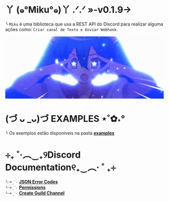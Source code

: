 # 丫 (๑°Miku°๑)丫 .ᐟ.ᐟ »-v0.1.9→
╰ `Miku` é uma biblioteca que usa a REST API do Discord para realizar alguma ações como: `Criar canal de Texto e Enviar Webhook`.

<img src="./docs/media/miku.gif" width="1000">

# (づ ᴗ _ᴗ)づ EXAMPLES ⋆˚✿˖°
╰ Os exemplos estão disponíveis na pasta **[examples](./examples/)**

# ⊹₊ ˚‧︵‿₊୨Discord Documentation୧₊‿︵‧ ˚ ₊⊹
`╰┈➤ˎˊ˗` **[JSON Error Codes](https://discord.com/developers/docs/topics/opcodes-and-status-codes)**<br>
`╰┈➤ˎˊ˗` **[Permissions](https://discord.com/developers/docs/topics/permissions#permissions)**<br>
`╰┈➤ˎˊ˗` **[Create Guild Channel](https://discord.com/developers/docs/resources/guild#create-guild-channel)**
